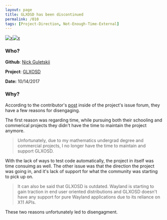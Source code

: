 ```yaml
---
layout: page
title: GLXOSD has been discontinued
permalink: /010
tags: [Project-Direction, Not-Enough-Time-External]
---
```


[![x](https://img.shields.io/badge/-Project%20Direction-brightgreen)](/codebook.html#project-direction)[![x](https://img.shields.io/badge/-Not%20Enough%20Time-orange)](/codebook.html#not-enough-time)

### Who?

**Github**: [Nick Guletskii](https://github.com/nickguletskii)

**Project**: [GLXOSD](https://github.com/nickguletskii/GLXOSD)

**Date:** 10/14/2017

### Why?

According to the contributor's [post](https://github.com/nickguletskii/GLXOSD/issues/109) inside of the project's issue forum, they have a few reasons for disengaging. 

The first reason was regarding time, while pursuing both their schooling and commerical projects they didn't have the time to maintain the project anymore. 

> Unfortunately, due to my mathematics undergrad degree and commercial  projects, I no longer have the time to maintain and support GLXOSD.

With the lack of ways to test code automatically, the project in itself was time consuimg as well. The other issue was that the direction the project was going in, and it's lack of support for what the community was starting to pick up on. 

> It can also be said that GLXOSD is outdated. Wayland is starting to gain traction in end user oriented distributions and GLXOSD doesn't have any support for pure Wayland applications due to its reliance on X11 APIs.

These two reasons unfortunately led to disengagment. 